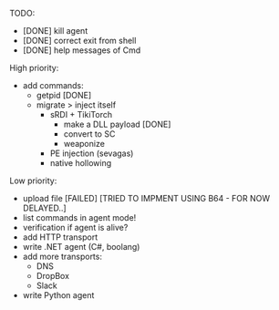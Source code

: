 TODO:
   - [DONE] kill agent
   - [DONE] correct exit from shell
   - [DONE] help messages of Cmd 
 
  High priority:
   - add commands:
        - getpid [DONE]
        - migrate > inject itself
            - sRDI + TikiTorch
               - make a DLL payload [DONE]
               - convert to SC
               - weaponize
            - PE injection (sevagas)
            - native hollowing
  
  Low priority:
   - upload file [FAILED] [TRIED TO IMPMENT USING B64 - FOR NOW DELAYED..]
   - list commands in agent mode!
   - verification if agent is alive?
   - add HTTP transport
   - write .NET agent (C#, boolang)
   - add more transports:
      - DNS
      - DropBox
      - Slack
   - write Python agent
